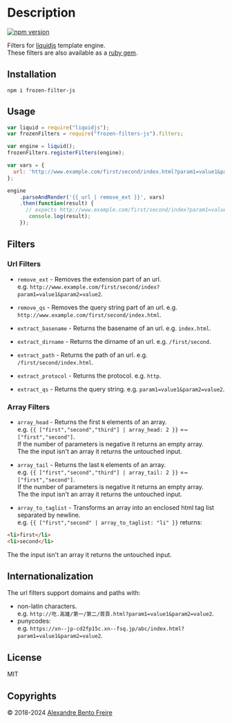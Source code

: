 # Description
[![npm version](https://badge.fury.io/js/frozen-filters-js.svg)](https://badge.fury.io/js/frozen-filters-js)
  
Filters for [liquidjs](https://github.com/harttle/liquidjs) template engine.  
These filters are also available as a [ruby gem](https://rubygems.org/gems/frozen-filters).

## Installation
`npm i frozen-filter-js`  

## Usage

```js
var liquid = require("liquidjs");
var frozenFilters = require("frozen-filters-js").filters;

var engine = liquid();
frozenFilters.registerFilters(engine);

var vars = {
  url: 'http://www.example.com/first/second/index.html?param1=value1&param2=value2'
};

engine
    .parseAndRender('{{ url | remove_ext }}', vars)
    .then(function(result) {
      // expects http://www.example.com/first/second/index?param1=value1&param2=value2
       console.log(result);
    });
```

## Filters
### Url Filters
  
- `remove_ext` - Removes the extension part of an url.   
e.g. `http://www.example.com/first/second/index?param1=value1&param2=value2`.
  
- `remove_qs` - Removes the query string part of an url. e.g. `http://www.example.com/first/second/index.html`.
- `extract_basename` - Returns the basename of an url. e.g. `index.html`.
- `extract_dirname` - Returns the dirname of an url. e.g. `/first/second`.
- `extract_path` - Returns the path of an url. e.g. `/first/second/index.html`.
- `extract_protocol` - Returns the protocol. e.g. `http`.
- `extract_qs` - Returns the query string. e.g. `param1=value1&param2=value2`.
  
### Array Filters
  
- `array_head` - Returns the first `N` elements of an array.  
 e.g. `{{ ["first","second","third"] | array_head: 2 }}` =~ `["first","second"]`.  
 If the number of parameters is negative it returns an empty array.  
 The the input isn't an array it returns the untouched input.  
  
- `array_tail` - Returns the last `N` elements of an array.  
 e.g. `{{ ["first","second","third"] | array_tail: 2 }}` =~ `["first","second"]`.  
 If the number of parameters is negative it returns an empty array.  
 The the input isn't an array it returns the untouched input.  
- `array_to_taglist` - Transforms an array into an enclosed html tag list separated by newline.  
 e.g. `{{ ["first","second" | array_to_taglist: "li" }}`  returns:  

```html
<li>first</li>
<li>second</li>
```
  
The the input isn't an array it returns the untouched input.
  
## Internationalization
  
The url filters support domains and paths with:
- non-latin characters.  
e.g. `http://吃.高雄/第一/第二/首頁.html?param1=value1&param2=value2`.  
- punycodes:  
e.g. `https://xn--jp-cd2fp15c.xn--fsq.jp/abc/index.html?param1=value1&param2=value2`.  
  
## License
  
MIT  

## Copyrights
  
© 2018-2024 [Alexandre Bento Freire](https://www.a-bentofreire.com)  
